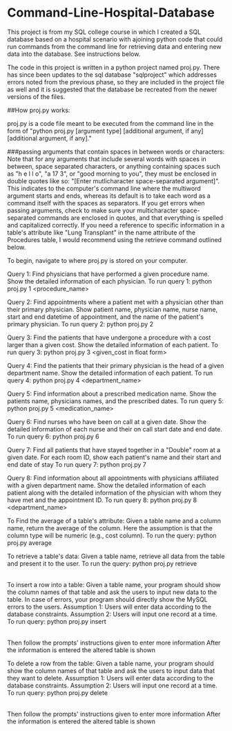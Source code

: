 # Command-Line-Hospital-Database

This project is from my SQL college course in which I created a SQL database based on a hospital scenario with ajoining
 python code that could run commands from the command line for retrieving data and entering new data into the database. See instructions below.

The code in this project is written in a python project named proj.py. There has since been updates to the sql database "sqlproject" which addresses errors
noted from the previous phase, so they are included in the project file as well and it is suggested that the database be recreated from the newer versions of the files.

##How proj.py works:

proj.py is a code file meant to be executed from the command line in the form of "python proj.py [argument type] [additional argument, if any] [additional argument, if any]." 

###passing arguments that contain spaces in between words or characters:
Note that for any arguments that include several words with spaces in between, space separated characters, or anything containing spaces such as "h e l l o", "a 17 3", or "good morning to you",
they must be enclosed in double quotes like so: "[Enter mutlicharacter space-separated argument]". 
This indicates to the computer's command line where the multiword argument starts and ends, whereas its default is to take each word as a command itself with the spaces as separators. 
If you get errors when passing arguments, check to make sure your multicharacter space-separated commands are enclosed in quotes, and that everything is spelled and capitalized correctly.
If you need a reference to specific information in a table's attribute like "Lung Transplant" in the name attribute of the Procedures table, I would recommend using the retrieve command outlined below.

To begin, navigate to where proj.py is stored on your computer. 

Query 1: Find physicians that have performed a given procedure name. Show the detailed information of each physician.
	To run query 1: python proj.py 1 <procedure_name>

Query 2: Find appointments where a patient met with a physician other than their primary physician. Show patient name, physician name, nurse name, 
	start and end datetime of appointment, and the name of the patient's primary physician.
	To run query 2: python proj.py 2

Query 3: Find the patients that have undergone a procedure with a cost larger than a given cost. Show the detailed information of each patient.
	To run query 3: python proj.py 3 <given_cost in float form>

Query 4: Find the patients that their primary physician is the head of a given department name. Show the detailed information of each patient.
	To run query 4: python proj.py 4 <department_name>

Query 5: Find information about a prescribed medication name. Show the patients name, physicians names, and the prescribed dates.
	To run query 5: python proj.py 5 <medication_name>

Query 6: Find nurses who have been on call at a given date. Show the detailed information of each nurse and their on call start date and end date.
	To run query 6: python proj.py 6 <date in yyyy-mm-dd format>

Query 7: Find all patients that have stayed together in a "Double" room at a given date. For each room ID, show each patient's name and 
	their start and end date of stay
	To run query 7: python proj.py 7 <date in yyyy-mm-dd format>

Query 8: Find information about all appointments with physicians affiliated with a given department name. Show the detailed information of 
	each patient along with the detailed information of the physician with whom they have met and the appointment ID. 
	To run query 8: python proj.py 8 <department_name>

To Find the average of a table's attribute: Given a table name and a column name, return the average of the column. Here the assumption is that the column type will be numeric 
					(e.g., cost column).
		     			To run the query: python proj.py average <column name> <table name>

To retrieve a table's data: Given a table name, retrieve all data from the table and present it to the user.
			To run the query: python proj.py retrieve <table name>

To insert a row into a table:  Given a table name, your program should show the column names of that table and ask the users to input new data to the table. 
				In case of errors, your program should directly show the MySQL errors to the users. Assumption 1: Users will enter data according to the database
				constraints. Assumption 2: Users will input one record at a time.
				To run query:  python proj.py insert <table name>
					Then follow the prompts' instructions given to enter more information
					After the information is entered the altered table is shown

To delete a row from the table: Given a table name, your program should show the column names of that table and ask the users to input data that they want to delete.
				Assumption 1: Users will enter data according to the database constraints.
				Assumption 2: Users will input one record at a time.
				To run query: python proj.py delete <table name>
					Then follow the prompts' instructions given to enter more information
					After the information is entered the altered table is shown


